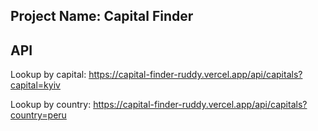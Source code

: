 ## Project Name: Capital Finder

## API

Lookup by capital:
<https://capital-finder-ruddy.vercel.app/api/capitals?capital=kyiv>

Lookup by country:
<https://capital-finder-ruddy.vercel.app/api/capitals?country=peru>
